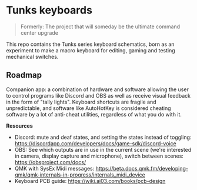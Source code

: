 # Tunks keyboards
> Formerly: The project that will someday be the ultimate command center upgrade

This repo contains the Tunks series keyboard schematics, born as an experiment to make a macro keyboard for editing, gaming and testing mechanical switches.

## Roadmap

Companion app: a combination of hardware and software allowing the user to control programs like Discord and OBS as well as receive visual feedback in the form of "tally lights".
Keyboard shortcuts are fragile and unpredictable, and software like AutoHotKey is considered cheating software by a lot of anti-cheat utilities, regardless of what you do with it.

**Resources**

- Discord: mute and deaf states, and setting the states instead of toggling: https://discordapp.com/developers/docs/game-sdk/discord-voice
- OBS: See which outputs are in use in the current scene (we're interested in camera, display capture and microphone), switch between scenes: https://obsproject.com/docs/
- QMK with SysEx Midi messages: https://beta.docs.qmk.fm/developing-qmk/qmk-internals-in-progress/internals_midi_device
- Keyboard PCB guide: https://wiki.ai03.com/books/pcb-design
